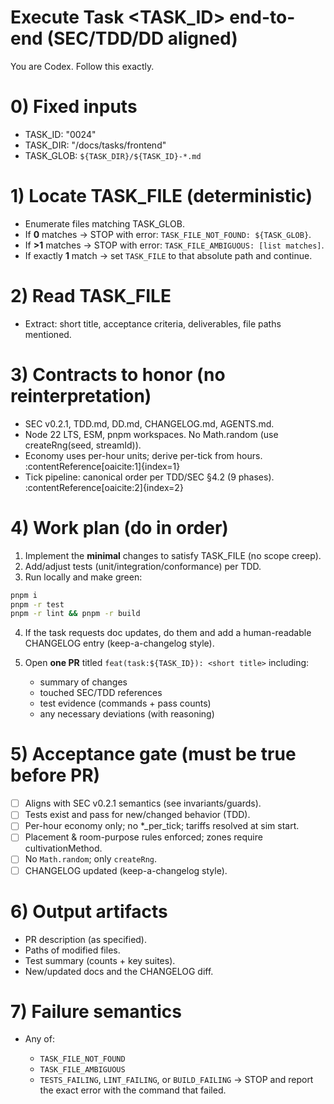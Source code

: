 # Execute Task <TASK_ID> end-to-end (SEC/TDD/DD aligned)

You are Codex. Follow this exactly.

# 0) Fixed inputs
- TASK_ID: "0024"
- TASK_DIR: "/docs/tasks/frontend"
- TASK_GLOB: `${TASK_DIR}/${TASK_ID}-*.md`

# 1) Locate TASK_FILE (deterministic)
- Enumerate files matching TASK_GLOB.
- If **0** matches → STOP with error: `TASK_FILE_NOT_FOUND: ${TASK_GLOB}`.
- If **>1** matches → STOP with error: `TASK_FILE_AMBIGUOUS: [list matches]`.
- If exactly **1** match → set `TASK_FILE` to that absolute path and continue.

# 2) Read TASK_FILE
- Extract: short title, acceptance criteria, deliverables, file paths mentioned.

# 3) Contracts to honor (no reinterpretation)
- SEC v0.2.1, TDD.md, DD.md, CHANGELOG.md, AGENTS.md. 
- Node 22 LTS, ESM, pnpm workspaces. No Math.random (use createRng(seed, streamId)).
- Economy uses per-hour units; derive per-tick from hours. :contentReference[oaicite:1]{index=1}
- Tick pipeline: canonical order per TDD/SEC §4.2 (9 phases). :contentReference[oaicite:2]{index=2}

# 4) Work plan (do in order)
1) Implement the **minimal** changes to satisfy TASK_FILE (no scope creep).
2) Add/adjust tests (unit/integration/conformance) per TDD.
3) Run locally and make green:

```bash
pnpm i
pnpm -r test
pnpm -r lint && pnpm -r build
````

4. If the task requests doc updates, do them and add a human-readable CHANGELOG entry (keep-a-changelog style). 
5. Open **one PR** titled `feat(task:${TASK_ID}): <short title>` including:

   * summary of changes
   * touched SEC/TDD references
   * test evidence (commands + pass counts)
   * any necessary deviations (with reasoning)

# 5) Acceptance gate (must be true before PR)

* [ ] Aligns with SEC v0.2.1 semantics (see invariants/guards). 
* [ ] Tests exist and pass for new/changed behavior (TDD).
* [ ] Per-hour economy only; no *_per_tick; tariffs resolved at sim start. 
* [ ] Placement & room-purpose rules enforced; zones require cultivationMethod. 
* [ ] No `Math.random`; only `createRng`. 
* [ ] CHANGELOG updated (keep-a-changelog style). 

# 6) Output artifacts

* PR description (as specified).
* Paths of modified files.
* Test summary (counts + key suites).
* New/updated docs and the CHANGELOG diff.

# 7) Failure semantics

* Any of:

  * `TASK_FILE_NOT_FOUND`
  * `TASK_FILE_AMBIGUOUS`
  * `TESTS_FAILING`, `LINT_FAILING`, or `BUILD_FAILING`
    → STOP and report the exact error with the command that failed.

